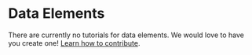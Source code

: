 # Data Elements

There are currently no tutorials for data elements. We would love to have you create one! [Learn how to contribute](/contributing.md).

